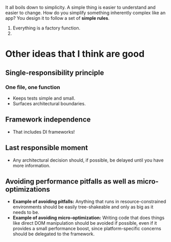 It all boils down to simplicity.
A simple thing is easier to understand and easier to change.
How do you simplify something inherently complex like an app?
You design it to follow a set of **simple rules**.

1. Everything is a factory function.
2. 



# Other ideas that I think are good

## Single-responsibility principle

### One file, one function

- Keeps tests simple and small.
- Surfaces architectural boundaries.

## Framework independence

- That includes DI frameworks!

## Last responsible moment

- Any architectural decision should, if possible, be delayed until you have more information.

## Avoiding performance pitfalls as well as micro-optimizations

- **Example of avoiding pitfalls:** Anything that runs in resource-constrained
  environments should be easily tree-shakeable and only as big as it needs to be.
- **Example of avoiding micro-optimization:** Writing code that does things like direct DOM
  manipulation should be avoided if possible, even if it provides a small performance
  boost, since platform-specific concerns should be delegated to the framework.
